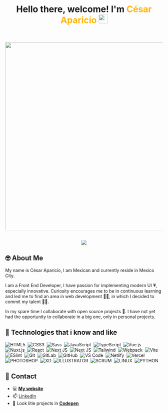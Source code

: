 <h1 align="center">
  Hello there, welcome!   I'm <strong style="color:#FFB500;font-weight:bold">César Aparicio</strong>
  <img src="https://media.giphy.com/media/hvRJCLFzcasrR4ia7z/giphy.gif" width="28">
</h1>

<div align="center">
  <br>
  <br>
  <img src="https://64.media.tumblr.com/90174ed3482ca8180918506ca239f535/aaae0e7494f57993-58/s540x810/88fc6886c38bb2fdb1669a61cd38aeeb45f24730.gifv" width="600px">
  <br>
  <br>
</div>

<p align="center">
  <a href="https://github.com/DenverCoder1/readme-typing-svg"><img src="https://readme-typing-svg.herokuapp.com?font=Cascadia+Code&size=24&duration=5500&color=FFB500&center=true&vCenter=true&width=640&lines=I'm+Front+End+Developer;And+a+lover+of+web+design;Always+in+constant+learning;I+like+to+mix+design+with+technology"></a>
</p>

## 🤓 About Me

My name is César Aparicio, I am Mexican and currently reside in Mexico City.

I am a Front End Developer, I have passion for implementing modern UI 💗, especially innovative. Curiosity encourages me to be in continuous learning and led me to find an area in web development 🐱‍💻, in which I decided to commit my talent 🐱‍🏍.

In my spare time I collaborate with open source projects 🤖. I have not yet had the opportunity to collaborate in a big one, only in personal projects.

## 👾 Technologies that i know and like

![HTML5](https://img.shields.io/badge/-HTML5-%23E44D27?style=flat&logo=html5&logoColor=ffffff)&nbsp;
![CSS3](https://img.shields.io/badge/-CSS3-%231572B6?style=flat&logo=css3)&nbsp;
![Sass](https://img.shields.io/badge/-Sass-%23CC6699?style=flat&logo=sass&logoColor=ffffff)&nbsp;
![JavaScript](https://img.shields.io/badge/-JavaScript-%23F7DF1C?style=flat&logo=javascript&logoColor=000000&labelColor=%23F7DF1C&color=%23FFCE5A)&nbsp;
![TypeScript](https://img.shields.io/badge/-TypeScript-007ACC?style=flat&logo=typescript&logoColor=white)&nbsp;
![Vue.js](https://img.shields.io/badge/-Vue.js-%232c3e50?style=flat&logo=vuedotjs)&nbsp;
![Nuxt.js](https://img.shields.io/badge/-Nuxt.js-%23282C34?style=flat&logo=nuxtdotjs)&nbsp;
![React](https://img.shields.io/badge/-React-%23282C34?style=flat&logo=react)&nbsp;
![Next JS](https://img.shields.io/badge/Next-black?style=for-the-badge&logo=next.js&logoColor=white)&nbsp;
![Next JS](https://img.shields.io/badge/Next-black?style=flat&logo=next.js&logoColor=white)&nbsp;
![Tailwind](https://img.shields.io/badge/-Tailwind-%231a202c?style=flat&logo=tailwind-css)&nbsp;
![Webpack](https://img.shields.io/badge/-Webpack-%232C3A42?style=flat&logo=webpack)&nbsp;
![Vite](https://img.shields.io/badge/-Vite-%23646CFF?style=flat&logo=vite&logoColor=ffffff)&nbsp;
![ESlint](https://img.shields.io/badge/-ESLint-%234B32C3?style=flat&logo=eslint)&nbsp;
![Git](https://img.shields.io/badge/-Git-%23F05032?style=flat&logo=git&logoColor=%23ffffff)&nbsp;
![GitLab](https://img.shields.io/badge/-GitLab-FCA121?style=flat&logo=gitlab)&nbsp;
![GitHub](https://img.shields.io/badge/GITHUB-%23121011.svg?&style=flat&logo=github&logoColor=white)&nbsp;
![VS Code](https://img.shields.io/badge/-VSCode-%23007ACC?style=flat&logo=visual-studio-code)&nbsp;
![Netlify](https://img.shields.io/badge/-Netlify-%2300C7B7?style=flat&logo=netlify&logoColor=ffffff)&nbsp;
![Vercel](https://img.shields.io/badge/-Vercel-%23ffffff?style=flat&logo=vercel&logoColor=000000)&nbsp;
![PHOTOSHOP](https://img.shields.io/badge/PHOTOSHOP-31A8FF.svg?&style=flat&logo=adobe-photoshop&logoColor=white)&nbsp;
![XD](https://img.shields.io/badge/XD-FFC0CB.svg?&style=flat&logo=adobe-xd&logoColor=black)&nbsp;
![ILLUSTRATOR](https://img.shields.io/badge/ILLUSTRATOR-FFAE1A.svg?&style=flat&logo=adobe-illustrator&logoColor=black)&nbsp;
![SCRUM](https://img.shields.io/badge/SCRUM-6DB33F.svg?&style=flat&logo=ddd&logoColor=white)&nbsp;
![LINUX](https://img.shields.io/badge/LINUX-FCC624?style=flat-square&logo=linux&logoColor=black)&nbsp;
![PYTHON](https://img.shields.io/badge/Python-14354C.svg?logo=python&logoColor=white)&nbsp;


## 💬 Contact

- 💻 **[My website](https://icao.vercel.app)**
- 📫 [LinkedIn](https://www.linkedin.com/in/icao)
- 🤯 Look litle projects in **[Codepen](https://codepen.io/icao)**

<!-- TODO: AGREGAR MAS BADGES COMO NEXT y poner todo en mayusculas -->
